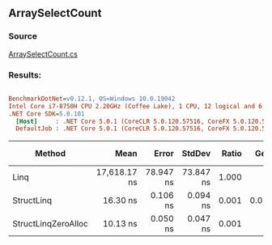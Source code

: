 ﻿## ArraySelectCount

### Source
[ArraySelectCount.cs](../../src/StructLinq.Benchmark/ArraySelectCount.cs)

### Results:
``` ini

BenchmarkDotNet=v0.12.1, OS=Windows 10.0.19042
Intel Core i7-8750H CPU 2.20GHz (Coffee Lake), 1 CPU, 12 logical and 6 physical cores
.NET Core SDK=5.0.101
  [Host]     : .NET Core 5.0.1 (CoreCLR 5.0.120.57516, CoreFX 5.0.120.57516), X64 RyuJIT
  DefaultJob : .NET Core 5.0.1 (CoreCLR 5.0.120.57516, CoreFX 5.0.120.57516), X64 RyuJIT


```
|              Method |         Mean |     Error |    StdDev | Ratio |  Gen 0 | Gen 1 | Gen 2 | Allocated |
|-------------------- |-------------:|----------:|----------:|------:|-------:|------:|------:|----------:|
|                Linq | 17,618.17 ns | 78.947 ns | 73.847 ns | 1.000 |      - |     - |     - |      48 B |
|          StructLinq |     16.30 ns |  0.106 ns |  0.094 ns | 0.001 | 0.0136 |     - |     - |      64 B |
| StructLinqZeroAlloc |     10.13 ns |  0.050 ns |  0.047 ns | 0.001 |      - |     - |     - |         - |
